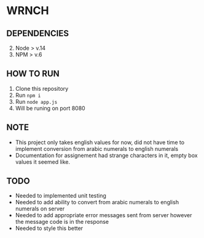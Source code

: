 # WRNCH

## DEPENDENCIES
2. Node > v.14
3. NPM > v.6

## HOW TO RUN
1. Clone this repository
2. Run `npm i`
3. Run `node app.js`
4. Will be runing on port 8080

## NOTE
- This project only takes english values for now, did not have time to implement conversion from arabic numerals to english numerals
- Documentation for assignement had strange characters in it, empty box values it seemed like.

## TODO
- Needed to implemented unit testing
- Needed to add ability to convert from arabic numerals to english numerals on server
- Needed to add appropriate error messages sent from server however the message code is in the response
- Needed to style this better
